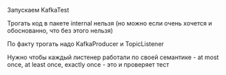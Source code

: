 Запускаем KafkaTest

Трогать код в пакете internal нельзя (но можно если очень хочется и обоснованно, что без этого нельзя)

По факту трогать надо KafkaProducer и TopicListener

Нужно чтобы каждый листенер работали по своей семантике - at most once, at least once, exactly once - это и проверяет тест